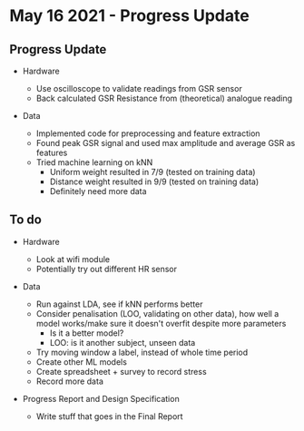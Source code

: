 # May 16 2021 - Progress Update

## Progress Update

* Hardware
  * Use oscilloscope to validate readings from GSR sensor
  * Back calculated GSR Resistance from (theoretical) analogue reading

* Data
  * Implemented code for preprocessing and feature extraction
  * Found peak GSR signal and used max amplitude and average GSR as features
  * Tried machine learning on kNN
    * Uniform weight resulted in 7/9 (tested on training data)
    * Distance weight resulted in 9/9 (tested on training data)
    * Definitely need more data

## To do

* Hardware
  * Look at wifi module
  * Potentially try out different HR sensor

* Data
  * Run against LDA, see if kNN performs better
  * Consider penalisation (LOO, validating on other data), how well a model works/make sure it doesn't overfit despite more parameters
    * Is it a better model?
    * LOO: is it another subject, unseen data
  * Try moving window a label, instead of whole time period
  * Create other ML models
  * Create spreadsheet + survey to record stress
  * Record more data
* Progress Report and Design Specification
  * Write stuff that goes in the Final Report
